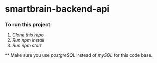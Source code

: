 # smartbrain-backend-api

### To run this project:

1. *Clone this repo*
2. *Run npm install*
3. *Run npm start*

** Make sure you use *postgreSQL* instead of *mySQL* for this code base.
